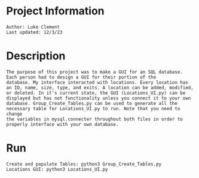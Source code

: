 # Project Information 
    Author: Luke Clement
    Last updated: 12/3/23

# Description
    The purpose of this project was to make a GUI for an SQL database. Each person had to design a GUI for their portion of the 
    database. My interface interacted with locations. Every location has an ID, name, size, type, and exits. A location can be added, modified, 
    or deleted. In it's current state, the GUI (Locations_UI.py) can be displayed but has not functionality unless you connect it to your own
    database. Group_Create_Tables.py can be used to generate all the necessary table for Locations_UI.py to run. Note that you need to change
    the variables in mysql.connecter throughout both files in order to properly interface with your own database.

# Run
    Create and populate Tables: python3 Group_Create_Tables.py
    Locations GUI: python3 Locations_UI.py